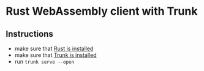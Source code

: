 # Rust WebAssembly client with Trunk

## Instructions

* make sure that [Rust is installed](https://www.rust-lang.org/tools/install)
* make sure that [Trunk is installed](https://trunkrs.dev)
* run `trunk serve --open`
